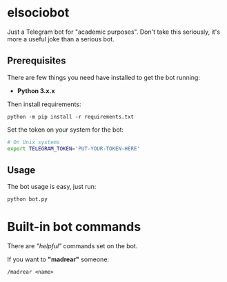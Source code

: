 # elsociobot
Just a Telegram bot for "academic purposes". Don't take this seriously, it's more a useful joke than a serious bot.

## Prerequisites
There are few things you need have installed to get the bot running:

* **Python 3.x.x**

Then install requirements:

```
python -m pip install -r requirements.txt
```

Set the token on your system for the bot:

``` sh
# On Unix systems
export TELEGRAM_TOKEN='PUT-YOUR-TOKEN-HERE'
```

## Usage
The bot usage is easy, just run:

```sh
python bot.py
```

# Built-in bot commands
There are *"helpful"* commands set on the bot.

If you want to **"madrear"** someone:

```
/madrear <name>
```
